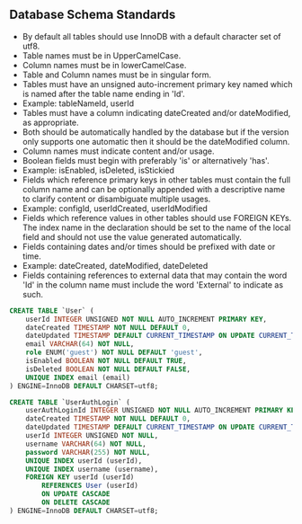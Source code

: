 
## Database Schema Standards

* By default all tables should use InnoDB with a default character set of utf8.
* Table names must be in UpperCamelCase.
* Column names must be in lowerCamelCase.
* Table and Column names must be in singular form.
* Tables must have an unsigned auto-increment primary key named which is named after the table name ending in 'Id'.
 * Example: tableNameId, userId
* Tables must have a column indicating dateCreated and/or dateModified, as appropriate.
 * Both should be automatically handled by the database but if the version only supports one automatic then it should be the dateModified column.
* Column names must indicate content and/or usage.
 * Boolean fields must begin with preferably 'is' or alternatively 'has'.
  * Example: isEnabled, isDeleted, isStickied
 * Fields which reference primary keys in other tables must contain the full column name and can be optionally appended with a descriptive name to clarify content or disambiguate multiple usages.
  * Example: configId, userIdCreated, userIdModified
 * Fields which reference values in other tables should use FOREIGN KEYs. The index name in the declaration should be set to the name of the local field and should not use the value generated automatically.
 * Fields containing dates and/or times should be prefixed with date or time.
  * Example: dateCreated, dateModified, dateDeleted
 * Fields containing references to external data that may contain the word 'Id' in the column name must include the word 'External' to indicate as such.

```sql
CREATE TABLE `User` (
	userId INTEGER UNSIGNED NOT NULL AUTO_INCREMENT PRIMARY KEY,
	dateCreated TIMESTAMP NOT NULL DEFAULT 0,
	dateUpdated TIMESTAMP DEFAULT CURRENT_TIMESTAMP ON UPDATE CURRENT_TIMESTAMP,
	email VARCHAR(64) NOT NULL,
	role ENUM('guest') NOT NULL DEFAULT 'guest',
	isEnabled BOOLEAN NOT NULL DEFAULT TRUE,
	isDeleted BOOLEAN NOT NULL DEFAULT FALSE,
	UNIQUE INDEX email (email)
) ENGINE=InnoDB DEFAULT CHARSET=utf8;

CREATE TABLE `UserAuthLogin` (
	userAuthLoginId INTEGER UNSIGNED NOT NULL AUTO_INCREMENT PRIMARY KEY,
	dateCreated TIMESTAMP NOT NULL DEFAULT 0,
	dateUpdated TIMESTAMP DEFAULT CURRENT_TIMESTAMP ON UPDATE CURRENT_TIMESTAMP,
	userId INTEGER UNSIGNED NOT NULL,
	username VARCHAR(64) NOT NULL,
	password VARCHAR(255) NOT NULL,
	UNIQUE INDEX userId (userId),
	UNIQUE INDEX username (username),
	FOREIGN KEY userId (userId)
		REFERENCES User (userId)
		ON UPDATE CASCADE
		ON DELETE CASCADE
) ENGINE=InnoDB DEFAULT CHARSET=utf8;
```

